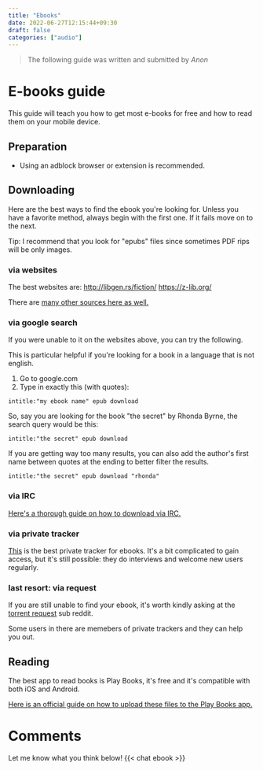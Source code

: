 ```yaml
---
title: "Ebooks"
date: 2022-06-27T12:15:44+09:30
draft: false
categories: ["audio"]
---
```


> The following guide was written and submitted by *Anon*

# E-books guide

This guide will teach you how to get most e-books for free and how to read them on your mobile device.

## Preparation

- Using an adblock browser or extension is recommended.

## Downloading

Here are the best ways to find the ebook you're looking for. Unless you have a favorite method, always begin with the first one. If it fails move on to the next.

Tip: I recommend that you look for "epubs" files since sometimes PDF rips will be only images.

### via websites

The best websites are:
http://libgen.rs/fiction/
https://z-lib.org/

There are [many other sources here as well.](https://www.reddit.com/r/Piracy/comments/oreyow/heres_the_definitive_list_of_sites_for_ebooks_and/)

### via google search

If you were unable to it on the websites above, you can try the following.

This is particular helpful if you're looking for a book in a language that is not english.

1. Go to google.com
2. Type in exactly this (with quotes):

`intitle:"my ebook name" epub download`

So, say you are looking for the book "the secret" by Rhonda Byrne, the search query would be this:

`intitle:"the secret" epub download`

If you are getting way too many results, you can also add the author's first name between quotes at the ending to better filter the results.

`intitle:"the secret" epub download "rhonda"`

### via IRC

[Here's a thorough guide on how to download via IRC.](https://www.reddit.com/r/Piracy/comments/2oftbu/guide_the_idiot_proof_guide_to_downloading_ebooks/)

### via private tracker

[This](http://www.myanonamouse.net) is the best private tracker for ebooks. It's a bit complicated to gain access, but it's still possible: they do interviews and welcome new users regularly.

### last resort: via request

If you are still unable to find your ebook, it's worth kindly asking at the [torrent request](https://www.reddit.com/r/torrentrequest/) sub reddit.

Some users in there are memebers of private trackers and they can help you out.

## Reading

The best app to read books is Play Books, it's free and it's compatible with both iOS and Android.

[Here is an official guide on how to upload these files to the Play Books app.](https://support.google.com/googleplay/answer/11012086?hl=en&co=GENIE.Platform%3DAndroid)

# Comments
Let me know what you think below!
{{< chat ebook >}}
